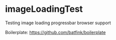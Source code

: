 # imageLoadingTest
Testing image loading progressbar browser support

Boilerplate: https://github.com/batfink/boilerplate